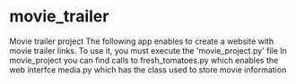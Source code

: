 # movie_trailer
Movie trailer project
The following app enables to create a website with movie trailer links.
To use it, you must execute the 'movie_project.py' file
In movie_project you can find calls to
  fresh_tomatoes.py which enables the web interfce
  media.py which has the class used to store movie information
